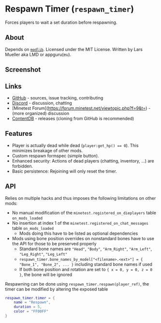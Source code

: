 # Respawn Timer (`respawn_timer`)

Forces players to wait a set duration before respawning.

## About

Depends on [`modlib`](https://github.com/appgurueu/modlib). Licensed under the MIT License. Written by Lars Mueller aka LMD or appguru(eu).

## Screenshot

## Links

* [GitHub](https://github.com/appgurueu/respawn_timer) - sources, issue tracking, contributing
* [Discord](https://discordapp.com/invite/ysP74by) - discussion, chatting
* [Minetest Forum](https://forum.minetest.net/viewtopic.php?f=9&t=<!--TODO -->) - (more organized) discussion
* [ContentDB](https://content.minetest.net/packages/LMD/respawn_timer) - releases (cloning from GitHub is recommended)

## Features

* Player is actually dead while dead (`player:get_hp() == 0`). This minimizes breakage of other mods.
* Custom respawn formspec (simple button).
* Enhanced security: Actions of dead players (chatting, inventory, ...) are forbidden.
* Basic persistence: Rejoining will only reset the timer.

## API

Relies on multiple hacks and thus imposes the following limitations on other mods:

* No manual modification of the `minetest.registered_on_dieplayers` table `on_mods_loaded`
* No insertion at index 1 of the `minetest.registered_on_chat_messages` table `on_mods_loaded`
  * Mods doing this have to be listed as optional dependencies
* Mods using bone position overrides on nonstandard bones have to use the API for those to be preserved properly
  * Standard bone names are `"Head"`, `"Body"`, `"Arm_Right"`, `"Arm_Left"`, `"Leg_Right"`, `"Leg_Left"`
  * `respawn_timer.bone_names_by_model["<filename>.<ext>"] = { "Bone_1", "Bone_2", ... }` including standard bone names if used
  * If both bone position and rotation are set to `{ x = 0, y = 0, z = 0 }`, the bone will be ignored

Respawning can be done using `respawn_timer.respawn(player_ref)`, the timer can be modified by altering the exposed table

```lua
respawn_timer.timer = {
    name = "Respawn",
    duration = 5,
    color = "FF00FF"
}
```
